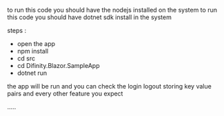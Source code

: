 to run this code you should have the nodejs installed on the system 
to run this code you should have dotnet sdk install in the system 

steps :
- open the app
- npm install
- cd src
- cd Difinity.Blazor.SampleApp
- dotnet run 
  

the app will be run and you can check the login logout storing key value pairs and every other feature you expect 

.....
